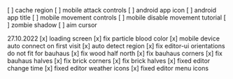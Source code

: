 [ ] cache region
[ ] mobile attack controls
[ ] android app icon
[ ] android app title 
[ ] mobile movement controls
[ ] mobile disable movement tutorial
[ ] zombie shadow
[ ] aim cursor

27.10.2022
[x] loading screen
[x] fix particle blood color
[x] mobile device auto connect on first visit
[x] auto detect region
[x] fix editor-ui orientations do not fit for bauhaus
[x] fix wood half north
[x] fix bauhaus corners
[x] fix bauhaus halves
[x] fix brick corners
[x] fix brick halves
[x] fixed editor change time
[x] fixed editor weather icons
[x] fixed editor menu icons
